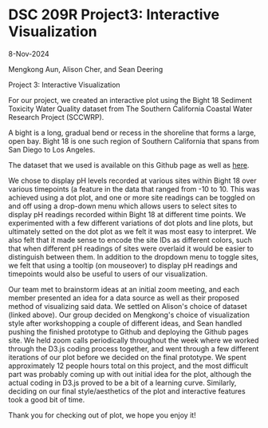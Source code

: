 # DSC 209R Project3: Interactive Visualization
8-Nov-2024

Mengkong Aun,
Alison Cher,
and Sean Deering

Project 3: Interactive Visualization

For our project, we created an interactive plot using the Bight 18 Sediment Toxicity Water Quality dataset from The Southern California Coastal Water Research Project (SCCWRP).

A bight is a long, gradual bend or recess in the shoreline that forms a large, open bay. Bight 18 is one such region of Southern California that spans from San Diego to Los Angeles.

The dataset that we used is available on this Github page as well as <a href=https://dataportal.sccwrp.org/datasets/sccwrp::bight-18-sediment-toxicity-water-quality/explore>here</a>.

We chose to display pH levels recorded at various sites within Bight 18 over various timepoints (a feature in the data that ranged from -10 to 10. This was achieved using a dot plot, and one or more site readings can be toggled on and off using a drop-down menu which allows users to select sites to display pH readings recorded within Bight 18 at different time points. We experimented with a few different variations of dot plots and line plots, but ultimately setted on the dot plot as we felt it was most easy to interpret. We also felt that it made sense to encode the site IDs as different colors, such that when different pH readings of sites were overlaid it would be easier to distinguish between them. In addition to the dropdown menu to toggle sites, we felt that using a tooltip (on mouseover) to display pH readings and timepoints would also be useful to users of our visualization.

Our team met to brainstorm ideas at an initial zoom meeting, and each member presented an idea for a data source as well as their proposed method of visualizing said data. We settled on Alison's choice of dataset (linked above). Our group decided on Mengkong's choice of visualization style after workshopping a couple of different ideas, and Sean handled pushing the finished prototype to Github and deploying the Github pages site. We held zoom calls periodically throughout the week where we worked through the D3.js coding process together, and went through a few different iterations of our plot before we decided on the final prototype. We spent approximately 12 people hours total on this project, and the most difficult part was probably coming up with out initial idea for the plot, although the actual coding in D3.js proved to be a bit of a learning curve. Similarly, deciding on our final style/aesthetics of the plot and interactive features took a good bit of time.

Thank you for checking out of plot, we hope you enjoy it!
